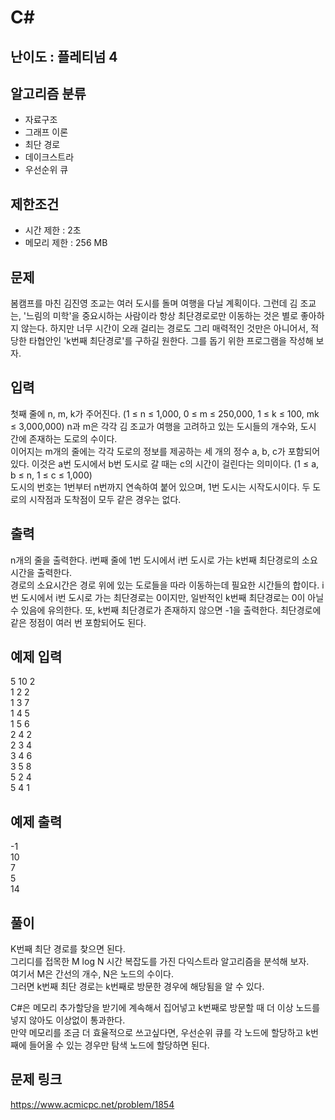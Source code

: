 # C#

## 난이도 : 플레티넘 4

## 알고리즘 분류
  - 자료구조
  - 그래프 이론
  - 최단 경로
  - 데이크스트라
  - 우선순위 큐

## 제한조건
  - 시간 제한 : 2초
  - 메모리 제한 : 256 MB

## 문제
봄캠프를 마친 김진영 조교는 여러 도시를 돌며 여행을 다닐 계획이다. 그런데 김 조교는, '느림의 미학'을 중요시하는 사람이라 항상 최단경로로만 이동하는 것은 별로 좋아하지 않는다. 하지만 너무 시간이 오래 걸리는 경로도 그리 매력적인 것만은 아니어서, 적당한 타협안인 'k번째 최단경로'를 구하길 원한다. 그를 돕기 위한 프로그램을 작성해 보자.<br/>

## 입력
첫째 줄에 n, m, k가 주어진다. (1 ≤ n ≤ 1,000, 0 ≤ m ≤ 250,000, 1 ≤ k ≤ 100, mk ≤ 3,000,000) n과 m은 각각 김 조교가 여행을 고려하고 있는 도시들의 개수와, 도시 간에 존재하는 도로의 수이다.<br/>
이어지는 m개의 줄에는 각각 도로의 정보를 제공하는 세 개의 정수 a, b, c가 포함되어 있다. 이것은 a번 도시에서 b번 도시로 갈 때는 c의 시간이 걸린다는 의미이다. (1 ≤ a, b ≤ n, 1 ≤ c ≤ 1,000)<br/>
도시의 번호는 1번부터 n번까지 연속하여 붙어 있으며, 1번 도시는 시작도시이다. 두 도로의 시작점과 도착점이 모두 같은 경우는 없다.<br/>

## 출력
n개의 줄을 출력한다. i번째 줄에 1번 도시에서 i번 도시로 가는 k번째 최단경로의 소요시간을 출력한다.<br/>
경로의 소요시간은 경로 위에 있는 도로들을 따라 이동하는데 필요한 시간들의 합이다. i번 도시에서 i번 도시로 가는 최단경로는 0이지만, 일반적인 k번째 최단경로는 0이 아닐 수 있음에 유의한다. 또, k번째 최단경로가 존재하지 않으면 -1을 출력한다. 최단경로에 같은 정점이 여러 번 포함되어도 된다.<br/>

## 예제 입력
5 10 2<br/>
1 2 2<br/>
1 3 7<br/>
1 4 5<br/>
1 5 6<br/>
2 4 2<br/>
2 3 4<br/>
3 4 6<br/>
3 5 8<br/>
5 2 4<br/>
5 4 1<br/>

## 예제 출력
-1<br/>
10<br/>
7<br/>
5<br/>
14<br/>

## 풀이
K번째 최단 경로를 찾으면 된다.<br/>
그리디를 접목한 M log N 시간 복잡도를 가진 다익스트라 알고리즘을 분석해 보자.<br/>
여기서 M은 간선의 개수, N은 노드의 수이다.<br/>
그러면 k번째 최단 경로는 k번째로 방문한 경우에 해당됨을 알 수 있다.<br/>

C#은 메모리 추가할당을 받기에 계속해서 집어넣고 k번째로 방문할 때 더 이상 노드를 넣지 않아도 이상없이 통과한다.<br/>
만약 메모리를 조금 더 효율적으로 쓰고싶다면, 우선순위 큐를 각 노드에 할당하고 k번째에 들어올 수 있는 경우만 탐색 노드에 할당하면 된다.<br/>

## 문제 링크
https://www.acmicpc.net/problem/1854